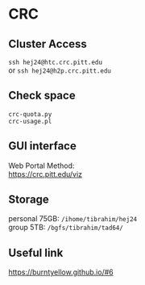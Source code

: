 # CRC
## Cluster Access 
`ssh hej24@htc.crc.pitt.edu`  
or `ssh hej24@h2p.crc.pitt.edu`

## Check space
`crc-quota.py`  
`crc-usage.pl`

## GUI interface
Web Portal Method:  
https://crc.pitt.edu/viz

## Storage
personal 75GB: `/ihome/tibrahim/hej24`  
group 5TB: `/bgfs/tibrahim/tad64/`
## Useful link
https://burntyellow.github.io/#6 
